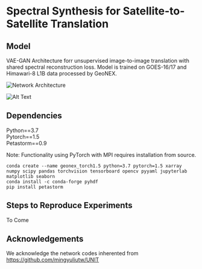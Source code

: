 # Spectral Synthesis for Satellite-to-Satellite Translation

## Model

VAE-GAN Architecture forr unsupervised image-to-image translation with shared spectral reconstruction loss. Model is trained on GOES-16/17 and Himawari-8 L1B data processed by GeoNEX. 

![Network Architecture](images/image-to-image-sensors.png)

![Alt Text](synthetic_animation.gif)

## Dependencies

Python==3.7 <br>
Pytorch==1.5 <br>
Petastorm==0.9

Note: Functionality using PyTorch with MPI requires installation from source.

```
conda create --name geonex_torch1.5 python=3.7 pytorch=1.5 xarray numpy scipy pandas torchvision tensorboard opencv pyyaml jupyterlab matplotlib seaborn
conda install -c conda-forge pyhdf
pip install petastorm
```

## Steps to Reproduce Experiments

To Come

## Acknowledgements 

We acknowledge the network codes inherented from https://github.com/mingyuliutw/UNIT
